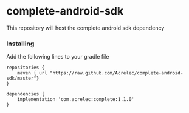 # complete-android-sdk
This repository will host the complete android sdk dependency

### Installing

Add the following lines to your gradle file

```
repositories {
    maven { url "https://raw.github.com/Acrelec/complete-android-sdk/master"}
}

dependencies {
    implementation 'com.acrelec:complete:1.1.0'
}
```
